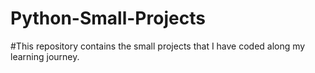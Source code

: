 # Python-Small-Projects
#This repository contains the small projects that I have coded along my learning journey.
